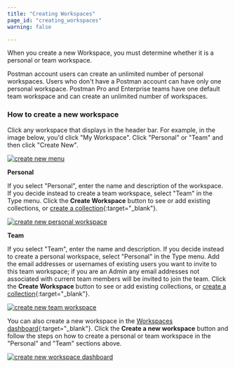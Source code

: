 ```yaml
---
title: "Creating Workspaces"
page_id: "creating_workspaces"
warning: false

---
```

When you create a new Workspace, you must determine whether it is a personal or team workspace.

Postman account users can create an unlimited number of personal workspaces. Users who don't have a Postman account can have only one personal workspace. Postman Pro and Enterprise teams have one default team workspace and can create an unlimited number of workspaces.

### How to create a new workspace

Click any workspace that displays in the header bar. For example, in the image below, you'd click "My Workspace". Click "Personal" or "Team" and then click "Create New".
 
 [![create new menu](https://s3.amazonaws.com/postman-static-getpostman-com/postman-docs/WS-create-new-WS-menu.png)](https://s3.amazonaws.com/postman-static-getpostman-com/postman-docs/WS-create-new-WS-menu.png)
 
**Personal**

If you select "Personal", enter the name and description of the workspace. If you decide instead to create a team workspace, select "Team" in the Type menu. Click the **Create Workspace** button to see or add existing collections, or [create a collection](/docs/v6/postman/collections/creating_collections){:target="_blank"}.

[![create new personal workspace](https://s3.amazonaws.com/postman-static-getpostman-com/postman-docs/WS-create-new-personal.png)](https://s3.amazonaws.com/postman-static-getpostman-com/postman-docs/WS-create-new-personal.png)
 
**Team**

If you select "Team", enter the name and description. If you decide instead to create a personal workspace, select "Personal" in the Type menu. Add the email addresses  or usernames of existing users you want to invite to this team workspace; if you are an Admin any email addresses not associated with current team members will be invited to join the team. Click the **Create Workspace** button to see or add existing collections, or [create a collection](/docs/v6/postman/collections/creating_collections){:target="_blank"}.

[![create new team workspace](https://s3.amazonaws.com/postman-static-getpostman-com/postman-docs/WS-createNewWorkspace-modal.png)](https://s3.amazonaws.com/postman-static-getpostman-com/postman-docs/WS-createNewWorkspace-modal.png)

You can also create a new workspace in the [Workspaces dashboard](https://app.getpostman.com/dashboard){:target="_blank"}. Click the **Create a new workspace** button and follow the steps on how to create a personal or team workspace in the "Personal" and "Team" sections above.
 
 [![create new workspace dashboard](https://s3.amazonaws.com/postman-static-getpostman-com/postman-docs/WS-allWorkspaces-main.png)](https://s3.amazonaws.com/postman-static-getpostman-com/postman-docs/WS-allWorkspaces-main.png)
